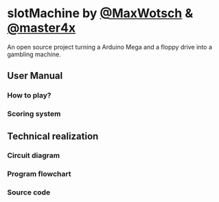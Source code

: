 # slotMachine by [@MaxWotsch](https://github.com/MaxWotsch) & [@master4x](https://github.com/master4x)
An open source project turning a Arduino Mega and a floppy drive into a gambling machine.

## User Manual

### How to play?

### Scoring system

## Technical realization

### Circuit diagram

### Program flowchart

### Source code
